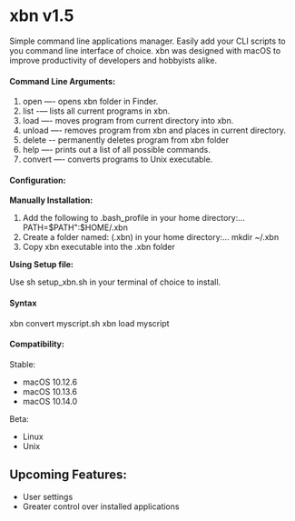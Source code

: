 # xbn v1.5
Simple command line applications manager. Easily add your CLI scripts to you command line interface of choice. xbn was designed with macOS to improve productivity of developers and hobbyists alike.

#### Command Line Arguments:
  1. open     —-   opens xbn folder in Finder.
  2. list     -—   lists all current programs in xbn.
  3. load     —-   moves program from current directory into xbn.
  4. unload   —-   removes program from xbn and places in current directory.
  5. delete   --   permanently deletes program from xbn folder
  6. help     —-   prints out a list of all possible commands.
  7. convert  —-   converts programs to Unix executable.

#### Configuration:
**Manually Installation:**
1. Add the following to .bash_profile in your home directory:...
PATH=$PATH":$HOME/.xbn
2. Create a folder named: (.xbn) in your home directory:...
mkdir ~/.xbn
3. Copy xbn executable into the .xbn folder

**Using Setup file:**

Use sh setup_xbn.sh in your terminal of choice to install.

#### Syntax
xbn convert myscript.sh
xbn load myscript

#### Compatibility:
Stable:
- macOS 10.12.6
- macOS 10.13.6
- macOS 10.14.0

Beta:
- Linux
- Unix

## Upcoming Features:
 - User settings
 - Greater control over installed applications

